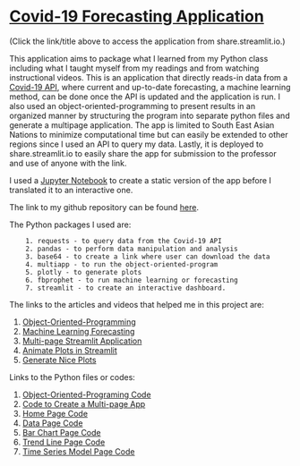 # [Covid-19 Forecasting Application](https://share.streamlit.io/jerryendrina/535project/main/app.py)
(Click the link/title above to access the application from share.streamlit.io.)

This application aims to package what I learned from my Python class 
including what I taught myself from my readings and from watching 
instructional videos. This is an application that directly reads-in 
data from a [Covid-19 API](https://covid19api.com/ ), where current and up-to-date 
forecasting, a machine learning method, can be done once the API is updated and
the application is run. I also used an object-oriented-programming to present 
results in an organized manner by structuring the program into separate python files 
and generate a multipage application. The app is limited to South East Asian 
Nations to minimize computational time but can easily be extended to other
regions since I used an API to query my data. Lastly, it is deployed to
share.streamlit.io to easily share the app for submission to the professor and 
use of anyone with the link.

I used a [Jupyter Notebook](https://github.com/jerryendrina/535Project/blob/main/staticVersion.ipynb) 
to create a static version of the app before I translated it to an interactive one.

The link to my github repository can be found [here](https://github.com/jerryendrina/535Project).

The Python packages I used are:  

        1. requests - to query data from the Covid-19 API  
        2. pandas - to perform data manipulation and analysis  
        3. base64 - to create a link where user can download the data  
        4. multiapp - to run the object-oriented-program  
        5. plotly - to generate plots  
        6. fbprophet - to run machine learning or forecasting  
        7. streamlit - to create an interactive dashboard. 

The links to the articles and videos that helped me in this project are:

1. [Object-Oriented-Programming](https://towardsdatascience.com/creating-multipage-applications-using-streamlit-efficiently-b58a58134030)  
2. [Machine Learning Forecasting](https://facebook.github.io/prophet/)  
3. [Multi-page Streamlit Application](https://www.youtube.com/watch?v=nSw96qUbK9o)  
4. [Animate Plots in Streamlit](https://www.youtube.com/watch?v=VZ_tS4F6P2A)  
5. [Generate Nice Plots](https://plotly.com/graphing-libraries/)  
    
Links to the Python files or codes:   

1. [Object-Oriented-Programing Code](https://github.com/jerryendrina/535Project/blob/main/multiapp.py)  
2. [Code to Create a Multi-page App](https://github.com/jerryendrina/535Project/blob/main/app.py)  
3. [Home Page Code](https://github.com/jerryendrina/535Project/blob/main/apps/home.py)  
4. [Data Page Code](https://github.com/jerryendrina/535Project/blob/main/apps/data.py)  
5. [Bar Chart Page Code](https://github.com/jerryendrina/535Project/blob/main/apps/barcharts.py)  
6. [Trend Line Page Code](https://github.com/jerryendrina/535Project/blob/main/apps/trendlines.py)  
7. [Time Series Model Page Code](https://github.com/jerryendrina/535Project/blob/main/apps/model.py)



